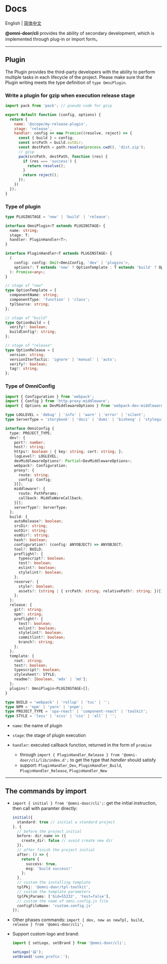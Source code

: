 # Docs

English | [简体中文](./DEV.zh-CN.md)

**@omni-door/cli** provides the ability of secondary development, which is implemented through plug-in or import form。

---

## Plugin
The Plugin provides the third-party developers with the ability to perform multiple tasks in each lifecycle of the project. Please make sure that the Plugin writing meets the type definition of `type OmniPlugin`.

### Write a plugin for gzip when execution release stage

```js
import pack from 'pack'; // pseudo code for gzip

export default function (config, options) {
  return {
    name: '@scope/my-release-plugin',
    stage: 'release',
    handler: config => new Promise((resolve, reject) => {
      const { build } = config;
      const srcPath = build.outDir;
      const destPath = path.resolve(process.cwd(), 'dist.zip');
      // gzip
      pack(srcPath, destPath, function (res) {
        if (res === 'success') {
          return resolve();
        }
        return reject();
      });
    })
  });
}
```

### Type of plugin
```ts
type PLUGINSTAGE = 'new' | 'build' | 'release';

interface OmniPlugin<T extends PLUGINSTAGE> {
  name: string;
  stage: T;
  handler: PluginHandler<T>;
}

interface PluginHandler<T extends PLUGINSTAGE> {
  (
    config: config: Omit<OmniConfig, 'dev' | 'plugins'>,
    options?: T extends 'new' ? OptionTemplate : T extends 'build' ? OptionBuild : OptionRelease
  ): Promise<any>;
}

// stage of "new"
type OptionTemplate = {
  componentName: string;
  componentType: 'function' | 'class';
  tplSource: string;
};

// stage of "build"
type OptionBuild = {
  verify?: boolean;
  buildConfig?: string;
};

// stage of "release"
type OptionRelease = {
  version: string;
  versionIterTactic: 'ignore' | 'manual' | 'auto';
  verify?: boolean;
  tag?: string;
};
```

### Type of OmniConfig
```ts
import { Configuration } from 'webpack';
import { Config } from 'http-proxy-middleware';
import { Options as DevMiddlewareOptions } from 'webpack-dev-middleware';

type LOGLEVEL = 'debug' | 'info' | 'warn' | 'error' | 'silent';
type ServerType = 'storybook' | 'docz' | 'dumi' | 'bisheng' | 'styleguidist' | 'default';

interface OmniConfig {
  type: PROJECT_TYPE;
  dev?: {
    port?: number;
    host?: string;
    https?: boolean | { key: string; cert: string; };
    logLevel?: LOGLEVEL;
    devMiddlewareOptions?: Partial<DevMiddlewareOptions>;
    webpack?: Configuration;
    proxy?: {
      route: string;
      config: Config;
    }[];
    middleware?: {
      route: PathParams;
      callback: MiddleWareCallback;
    }[];
    serverType?: ServerType;
  };
  build: {
    autoRelease?: boolean;
    srcDir: string;
    outDir: string;
    esmDir?: string;
    hash?: boolean;
    configuration?: (config: ANYOBJECT) => ANYOBJECT;
    tool?: BUILD;
    preflight?: {
      typescript?: boolean;
      test?: boolean;
      eslint?: boolean;
      stylelint?: boolean;
    };
    reserve?: {
      style?: boolean;
      assets?: (string | { srcPath: string; relativePath?: string; })[];
    };
  };
  release: {
    git?: string;
    npm?: string;
    preflight?: {
      test?: boolean;
      eslint?: boolean;
      stylelint?: boolean;
      commitlint?: boolean;
      branch?: string;
    };
  };
  template: {
    root: string;
    test?: boolean;
    typescript?: boolean;
    stylesheet?: STYLE;
    readme?: [boolean, 'mdx' | 'md'];
  };
  plugins?: OmniPlugin<PLUGINSTAGE>[];
}

type BUILD = 'webpack' | 'rollup' | 'tsc' | '';
type NPM = 'npm' | 'yarn' | 'pnpm';
type PROJECT_TYPE = 'spa-react' | 'component-react' | 'toolkit';
type STYLE = 'less' | 'scss' | 'css' | 'all' | '';
```

- `name`: the name of plugin

- `stage`: the stage of plugin execution

- `handler`: executed callback function, returned in the form of `promise`

  - through `import { PluginHandler_Release } from '@omni-door/cli/lib/index.d';` to get the type that *handler* should satisfy
  - support: `PluginHandler_Dev`, `PluginHandler_Build`, `PluginHandler_Release`, `PluginHandler_New`
---

## The commands by import
- `import { initial } from '@omni-door/cli';`: get the initial instruction, then call with paramter directly:

  ```ts
  initial({
    standard: true // initial a standard project
  }, {
    // before the project initial
    before: dir_name => ({
      create_dir: false // avoid create new dir
    }),
    // after finish the project initial
    after: () => {
      return {
        success: true,
        msg: 'build success!'
      };
    },
    // custom the installing template
    tplPkj: '@omni-door/tpl-toolkit',
    // custom the template parameters
    tplPkjParams: ['bid=55232', 'test=false'],
    // custom the name of omni.config.js file
    configFileName: 'custom.config.js'
  });
  ```

- Other phases commands: `import { dev, new as newTpl, build, release } from '@omni-door/cli';`

- Support custom logo and brand:
  ```ts
  import { setLogo, setBrand } from '@omni-door/cli';

  setLogo('😄');
  setBrand('some_prefix：');
  ```
